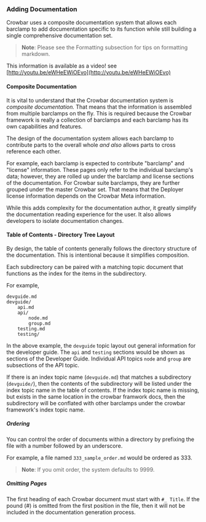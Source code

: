 ### Adding Documentation

Crowbar uses a composite documentation system that allows each barclamp to add documentation specific to its function while still building a single comprehensive documentation set.

> **Note**: Please see the Formatting subsection for tips on formatting markdown.

This information is available as a video! see [http://youtu.be/eWHeEWiOEvo](http://youtu.be/eWHeEWiOEvo)

#### Composite Documentation

It is vital to understand that the Crowbar documentation system is _composite documentation._  That means that the information is assembled from multiple barclamps on the fly. This is required because the Crowbar framework is really a collection of barclamps and each barclamp has its own capabilities and features.

The design of the documentation system allows each barclamp to contribute parts to the overall whole _and also_ allows parts to cross reference each other.

For example, each barclamp is expected to contribute "barclamp" and "license" information. These pages only refer to the individual barclamp's data; however, they are rolled up under the barclamp and license sections of the documentation. For Crowbar suite barclamps, they are further grouped under the master Crowbar set. That means that the Deployer license information depends on the Crowbar Meta information.

While this adds complexity for the documentation author, it greatly simplify the documentation reading experience for the user. It also allows developers to isolate documentation changes.

#### Table of Contents - Directory Tree Layout

By design, the table of contents generally follows the directory structure of the documentation. This is intentional because it simplifies composition.

Each subdirectory can be paired with a matching topic document that functions as the index for the items in the subdirectory.

For example,

    devguide.md
    devguide/
        api.md
        api/
            node.md
            group.md
        testing.md
        testing/

In the above example, the `devguide` topic layout out general information for the developer guide. The `api` and `testing` sections would be shown as sections of the Developer Guide. Individual API topics `node` and `group` are subsections of the API topic.

If there is an index topic name (`devguide.md`) that matches a subdirectory (`devguide/`), then the contents of the subdirectory will be listed under the index topic name in the table of contents. If the index topic name is missing, but exists in the same location in the crowbar framwork docs, then the subdirectory will be conflated with other barclamps under the crowbar framework's index topic name.

##### Ordering

You can control the order of documents within a directory by prefixing the file with a number followed by an underscore.

For example, a file named `333_sample_order.md` would be ordered as 333.

> **Note**: If you omit order, the system defaults to 9999.

##### Omitting Pages

The first heading of each Crowbar document must start with `#_ Title`.  If the pound (#) is omitted from the first position in the file, then it will not be included in the documentation generation process.
